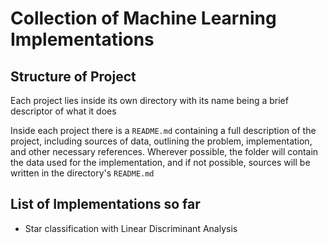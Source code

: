 # Collection of Machine Learning Implementations

## Structure of Project
Each project lies inside its own directory with its name being a brief descriptor of what it does

Inside each project there is a `README.md` containing a full description of the project, including sources of data, outlining the problem, implementation, and other necessary references.
Wherever possible, the folder will contain the data used for the implementation, and if not possible, sources will be written in the directory's `README.md`

## List of Implementations so far
- Star classification with Linear Discriminant Analysis
